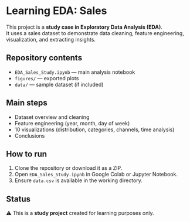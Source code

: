 # Learning EDA: Sales

This project is a **study case in Exploratory Data Analysis (EDA)**.  
It uses a sales dataset to demonstrate data cleaning, feature engineering, visualization, and extracting insights.

## Repository contents
- `EDA_Sales_Study.ipynb` — main analysis notebook  
- `figures/` — exported plots  
- `data/` — sample dataset (if included)  

## Main steps
- Dataset overview and cleaning  
- Feature engineering (year, month, day of week)  
- 10 visualizations (distribution, categories, channels, time analysis)  
- Conclusions  

## How to run
1. Clone the repository or download it as a ZIP.  
2. Open `EDA_Sales_Study.ipynb` in Google Colab or Jupyter Notebook.  
3. Ensure `data.csv` is available in the working directory.  

## Status
⚠️ This is a **study project** created for learning purposes only.
